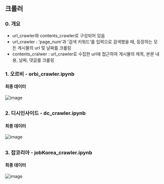## 크롤러

### 0. 개요
- url_crawler와 contents_crawler로 구성되어 있음 
- url_crawler : 'page_num'과 '검색 키워드'를 입력으로 검색했을 때, 등장하는 모든 게시물의 url 및 날짜를 크롤링
- contents_cralwer : url_crawler로 수집한 url에 접근하여 게시물의 제목, 본문 내용, 날짜, 댓글를 크롤링 



### 1. 오르비 - orbi_crawler.ipynb


#### 최종 데이터
![image](https://user-images.githubusercontent.com/60679596/156315551-c4d2e713-361d-4028-9ba2-6ccd68fa0373.png)



##
### 2. 디시인사이드 - dc_crawler.ipynb


#### 최종 데이터 
![image](https://user-images.githubusercontent.com/60679596/156315810-aec870ad-4116-4a48-a0e9-d78a260f2b3a.png)


##
### 3. 잡코리아 - jobKorea_crawler.ipynb


#### 최종 데이터 
![image](https://user-images.githubusercontent.com/60679596/156315966-948d9a92-cb0a-4cb5-b715-165722d17fea.png)

